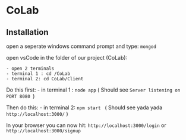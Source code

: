 # CoLab

## Installation
open a seperate windows command prompt and type: ```mongod```

open vsCode in the folder of our project (CoLab):
    
    - open 2 terminals
    - terminal 1 : cd /CoLab
    - terminal 2: cd CoLab/Client

   Do this first:
    - in terminal 1 : ``` node app ```    ( Should see ``` Server listening on PORT 8080  ```)

   Then do this: 
    - in terminal 2: ``` npm start  ``` ( Should see yada yada ``` http://localhost:3000/ ``` )

In your browser you can now hit:    ``` http://localhost:3000/login ``` 
                                            or
                                    ``` http://localhost:3000/signup ```

